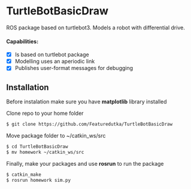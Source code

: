 # TurtleBotBasicDraw

ROS package based on turtlebot3. Models a robot with differential drive.

#### Capabilities: 
- [x]  Is based on turtlebot package
- [x]  Modelling uses an aperiodic link
- [x]  Publishes user-format messages for debugging

## Installation
Before instalation make sure you have **matplotlib** library installed

Clone repo to your home folder

```bash
$ git clone https://github.com/Featuredutka/TurtleBotBasicDraw
```
Move package folder to ~/catkin_ws/src 

```bash
$ cd TurtleBotBasicDraw
$ mv homework ~/catkin_ws/src
```
Finally, make your packages and use **rosrun** to run the package

```bash
$ catkin_make
$ rosrun homework sim.py
```
